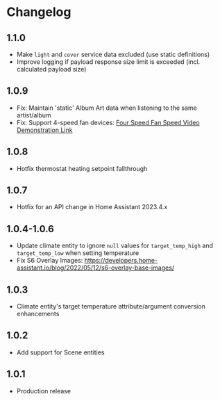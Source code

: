 # Changelog

## 1.1.0
- Make `light` and `cover` service data excluded (use static definitions)
- Improve logging if payload response size limit is exceeded (incl. calculated payload size)

## 1.0.9
- Fix: Maintain 'static' Album Art data when listening to the same artist/album
- Fix: Support 4-speed fan devices: [Four Speed Fan Speed Video Demonstration Link](https://github.com/sharptools-io/hass-addons/assets/966456/05c8a7c8-ecff-4bcd-8e26-ce9dd101c8ba)

## 1.0.8
- Hotfix thermostat heating setpoint fallthrough

## 1.0.7
- Hotfix for an API change in Home Assistant 2023.4.x

## 1.0.4-1.0.6

- Update climate entity to ignore `null` values for `target_temp_high` and `target_temp_low` when setting temperature
- Fix S6 Overlay Images: https://developers.home-assistant.io/blog/2022/05/12/s6-overlay-base-images/

## 1.0.3

- Climate entity's target temperature attribute/argument conversion enhancements

## 1.0.2

- Add support for Scene entities

## 1.0.1

- Production release
